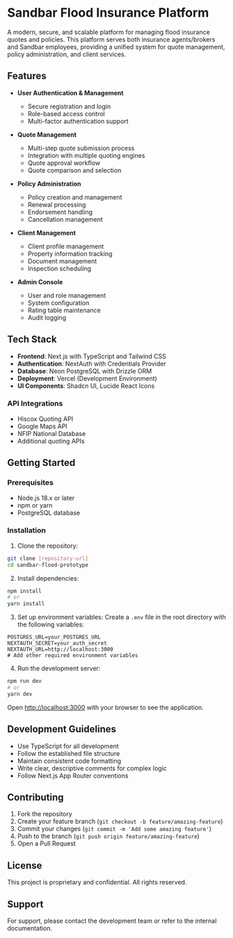 # Sandbar Flood Insurance Platform

A modern, secure, and scalable platform for managing flood insurance quotes and policies. This platform serves both insurance agents/brokers and Sandbar employees, providing a unified system for quote management, policy administration, and client services.

## Features

- **User Authentication & Management**
  - Secure registration and login
  - Role-based access control
  - Multi-factor authentication support

- **Quote Management**
  - Multi-step quote submission process
  - Integration with multiple quoting engines
  - Quote approval workflow
  - Quote comparison and selection

- **Policy Administration**
  - Policy creation and management
  - Renewal processing
  - Endorsement handling
  - Cancellation management

- **Client Management**
  - Client profile management
  - Property information tracking
  - Document management
  - Inspection scheduling

- **Admin Console**
  - User and role management
  - System configuration
  - Rating table maintenance
  - Audit logging

## Tech Stack

- **Frontend**: Next.js with TypeScript and Tailwind CSS
- **Authentication**: NextAuth with Credentials Provider
- **Database**: Neon PostgreSQL with Drizzle ORM
- **Deployment**: Vercel (Development Environment)
- **UI Components**: Shadcn UI, Lucide React Icons

### API Integrations

- Hiscox Quoting API
- Google Maps API
- NFIP National Database
- Additional quoting APIs

## Getting Started

### Prerequisites

- Node.js 18.x or later
- npm or yarn
- PostgreSQL database

### Installation

1. Clone the repository:
```bash
git clone [repository-url]
cd sandbar-flood-prototype
```

2. Install dependencies:
```bash
npm install
# or
yarn install
```

3. Set up environment variables:
Create a `.env` file in the root directory with the following variables:
```env
POSTGRES_URL=your_POSTGRES_URL
NEXTAUTH_SECRET=your_auth_secret
NEXTAUTH_URL=http://localhost:3000
# Add other required environment variables
```

4. Run the development server:
```bash
npm run dev
# or
yarn dev
```

Open [http://localhost:3000](http://localhost:3000) with your browser to see the application.


## Development Guidelines

- Use TypeScript for all development
- Follow the established file structure
- Maintain consistent code formatting
- Write clear, descriptive comments for complex logic
- Follow Next.js App Router conventions

## Contributing

1. Fork the repository
2. Create your feature branch (`git checkout -b feature/amazing-feature`)
3. Commit your changes (`git commit -m 'Add some amazing feature'`)
4. Push to the branch (`git push origin feature/amazing-feature`)
5. Open a Pull Request

## License

This project is proprietary and confidential. All rights reserved.

## Support

For support, please contact the development team or refer to the internal documentation.
